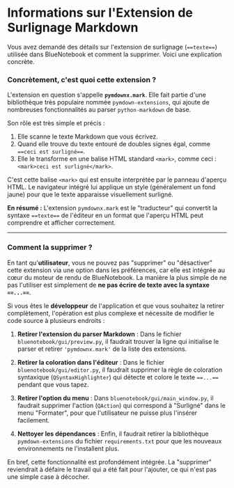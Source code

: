 # Informations sur l'Extension de Surlignage Markdown

Vous avez demandé des détails sur l'extension de surlignage (`==texte==`) utilisée dans BlueNotebook et comment la supprimer. Voici une explication concrète.

### Concrètement, c'est quoi cette extension ?

L'extension en question s'appelle **`pymdownx.mark`**. Elle fait partie d'une bibliothèque très populaire nommée `pymdown-extensions`, qui ajoute de nombreuses fonctionnalités au parser `python-markdown` de base.

Son rôle est très simple et précis :
1.  Elle scanne le texte Markdown que vous écrivez.
2.  Quand elle trouve du texte entouré de doubles signes égal, comme `==ceci est surligné==`.
3.  Elle le transforme en une balise HTML standard `<mark>`, comme ceci : `<mark>ceci est surligné</mark>`.

C'est cette balise `<mark>` qui est ensuite interprétée par le panneau d'aperçu HTML. Le navigateur intégré lui applique un style (généralement un fond jaune) pour que le texte apparaisse visuellement surligné.

**En résumé :** L'extension `pymdownx.mark` est le "traducteur" qui convertit la syntaxe `==texte==` de l'éditeur en un format que l'aperçu HTML peut comprendre et afficher correctement.

---

### Comment la supprimer ?

En tant qu'**utilisateur**, vous ne pouvez pas "supprimer" ou "désactiver" cette extension via une option dans les préférences, car elle est intégrée au cœur du moteur de rendu de BlueNotebook. La manière la plus simple de ne pas l'utiliser est simplement de **ne pas écrire de texte avec la syntaxe `==...==`**.

Si vous êtes le **développeur** de l'application et que vous souhaitez la retirer complètement, l'opération est plus complexe et nécessite de modifier le code source à plusieurs endroits :

1.  **Retirer l'extension du parser Markdown** :
    Dans le fichier `bluenotebook/gui/preview.py`, il faudrait trouver la ligne qui initialise le parser et retirer `'pymdownx.mark'` de la liste des extensions.

2.  **Retirer la coloration dans l'éditeur** :
    Dans le fichier `bluenotebook/gui/editor.py`, il faudrait supprimer la règle de coloration syntaxique (`QSyntaxHighlighter`) qui détecte et colore le texte `==...==` pendant que vous tapez.

3.  **Retirer l'option du menu** :
    Dans `bluenotebook/gui/main_window.py`, il faudrait supprimer l'action (`QAction`) qui correspond à "Surligné" dans le menu "Formater", pour que l'utilisateur ne puisse plus l'insérer facilement.

4.  **Nettoyer les dépendances** :
    Enfin, il faudrait retirer la bibliothèque `pymdown-extensions` du fichier `requirements.txt` pour que les nouveaux environnements ne l'installent plus.

En bref, cette fonctionnalité est profondément intégrée. La "supprimer" reviendrait à défaire le travail qui a été fait pour l'ajouter, ce qui n'est pas une simple case à décocher.